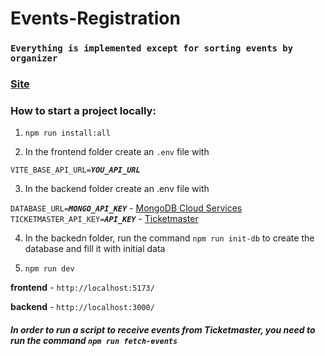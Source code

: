 # Events-Registration

### `Everything is implemented except for sorting events by organizer`

### [Site](https://events-registration-blush.vercel.app/events/)

### How to start a project locally:
1) `npm run install:all`

2) In the frontend folder create an `.env` file with

`VITE_BASE_API_URL=`***`YOU_API_URL`***

3) In the backend folder create an .env file with

`DATABASE_URL=`***`MONGO_API_KEY`*** - [MongoDB Cloud Services](https://www.mongodb.com/products/platform/cloud)
`TICKETMASTER_API_KEY=`***`API_KEY`*** - [Ticketmaster](https://developer.ticketmaster.com/)

4) In the backedn folder, run the command `npm run init-db` to create the database and fill it with initial data

5) `npm run dev`

**frontend** - `http://localhost:5173/`

**backend** - `http://localhost:3000/`

##### In order to run a script to receive events from *Ticketmaster*, you need to run the command `npm run fetch-events`
